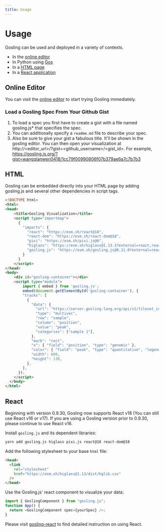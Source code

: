 ```yaml
---
title: Usage
---
```


# Usage

Gosling can be used and deployed in a variety of contexts.

- In the [online editor](#online-editor)
- In Python using [Gos](https://gosling-lang.github.io/gos/)
- In a [HTML page](#html)
- In a [React application](#react)

## Online Editor

You can visit the [online editor](https://gosling.js.org) to start trying Gosling immediately.

### Load a Gosling Spec From Your Github Gist

1. To load a spec you first have to create a gist with a file named gosling.js\* that specifies the spec.
1. You can additionally specify a `readme.md` file to describe your spec.
1. Also be sure to give your gist a fabulous title. It'll be shown in the gosling editor.
   You can then open your visualization at <a>http://<editor_url>/?gist=<github_username>/<gist_id></a>.
   <!-- For example, https://gosling.js.org/?gist=flekschas/e6e388332814886d4d714efd0e88093b -->
   For example, https://gosling.js.org/?gist=wangqianwen0418/1cc79f00990806f07b379ae6a7c7b7b3

## HTML

Gosling can be embedded directly into your HTML page by adding gosling.js and several other dependencies in script tags.

```html
<!DOCTYPE html>
<html>
<head>
    <title>Gosling Visualization</title>
    <script type="importmap">
      {
        "imports": {
          "react": "https://esm.sh/react@18",
          "react-dom": "https://esm.sh/react-dom@18",
          "pixi": "https://esm.sh/pixi.js@6",
          "higlass": "https://esm.sh/higlass@1.13.3?external=react,react-dom,pixi",
          "gosling.js": "https://esm.sh/gosling.js@0.11.0?external=react,react-dom,pixi,higlass"
        }
      }
    </script>
</head>
<body>
    <div id="gosling-container"></div>
    <script type="module">
        import { embed } from 'gosling.js';
        embed(document.getElementById('gosling-container'), {
        "tracks": [
          {
            "data": {
              "url": "https://server.gosling-lang.org/api/v1/tileset_info/?d=cistrome-multivec",
              "type": "multivec",
              "row": "sample",
              "column": "position",
              "value": "peak",
              "categories": ["sample 1"],
            },
            "mark": "rect",
            "x": { "field": "position", "type": "genomic" },
            "color": { "field": "peak", "type": "quantitative", "legend": true },
            "width": 600,
            "height": 130,
          },
        ],
      });
    </script>
  </body>
</html>
```

## React

Beginning with version 0.9.30, Gosling now supports React v18 (You can still use React v16 or v17).
If you are using a Gosling version prior to 0.9.30, please continue to use React v16.

Install `gosling.js` and its dependent libraries:

```sh
yarn add gosling.js higlass pixi.js react@18 react-dom@18
```

Add the following stylesheet to your base `html` file:

```html
<head>
  <link
    rel="stylesheet"
    href="https://esm.sh/higlass@1.13/dist/hglib.css"
  />
</head>
```

Use the Gosling.js' react component to visualize your data:

```js
import { GoslingComponent } from "gosling.js";
function App() {
  return <GoslingComponent spec={yourSpec} />;
}
```

Please visit [gosling-react](https://github.com/gosling-lang/gosling-react) to find detailed instruction on using React.
